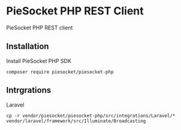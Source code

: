 # PieSocket PHP REST Client
PieSocket PHP REST client

## Installation

Install PieSocket PHP SDK
```
composer require piesocket/piesocket-php
```

## Intrgrations

Laravel
```
cp -r vendor/piesocket/piesocket-php/src/integrations/Laravel/* vendor/laravel/framework/src/Illuminate/Broadcasting
```

